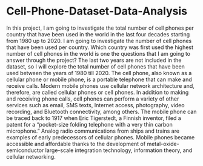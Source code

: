# Cell-Phone-Dataset-Data-Analysis
In this project, I am going to investigate the total number of cell phones per country that have been used in the world in the last four decades starting from 1980 up to 2020. I am going to investigate the number of cell phones that have been used per country. Which country was first used the highest number of cell phones in the world is one the questions that I am going to answer through the project? The last two years are not included in the dataset, so I will explore the total number of cell phones that have been used between the years of 1980 till 2020. The cell phone, also known as a cellular phone or mobile phone, is a portable telephone that can make and receive calls. Modern mobile phones use cellular network architecture and, therefore, are called cellular phones or cell phones. In addition to making and receiving phone calls, cell phones can perform a variety of other services such as email, SMS texts, Internet access, photography, video recording, and Bluetooth connectivity, among others. The mobile phone can be traced back to 1917 when Eric Tigerstedt, a Finnish inventor, filed a patent for a “pocket-size folding telephone with a very thin carbon microphone.” Analog radio communications from ships and trains are examples of early predecessors of cellular phones. Mobile phones became accessible and affordable thanks to the development of metal-oxide-semiconductor large-scale integration technology, information theory, and cellular networking.
